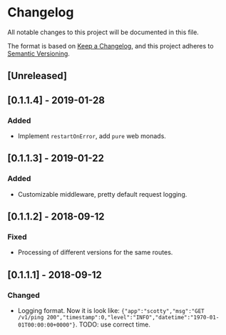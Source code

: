# Changelog
All notable changes to this project will be documented in this file.

The format is based on [Keep a Changelog](https://keepachangelog.com/en/1.0.0/),
and this project adheres to [Semantic Versioning](https://semver.org/spec/v2.0.0.html).

## [Unreleased]

## [0.1.1.4] - 2019-01-28
### Added
- Implement `restartOnError`, add `pure` web monads.

## [0.1.1.3] - 2019-01-22
### Added
- Customizable middleware, pretty default request logging.

## [0.1.1.2] - 2018-09-12
### Fixed
- Processing of different versions for the same routes.

## [0.1.1.1] - 2018-09-12
### Changed
- Logging format. Now it is look like: `{"app":"scotty","msg":"GET /v1/ping 200","timestamp":0,"level":"INFO","datetime":"1970-01-01T00:00:00+0000"}`. TODO: use correct time.
